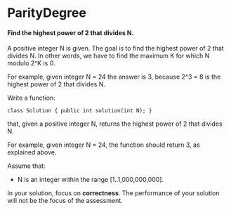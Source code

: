 # ParityDegree
#### Find the highest power of 2 that divides N. 

A positive integer N is given. The goal is to find the highest power of 2 that divides N. In other words, we have to find the maximum K for which N modulo 2^K is 0.

For example, given integer N = 24 the answer is 3, because 2^3 = 8 is the highest power of 2 that divides N.

Write a function:

    class Solution { public int solution(int N); }

that, given a positive integer N, returns the highest power of 2 that divides N.

For example, given integer N = 24, the function should return 3, as explained above.

Assume that:

* N is an integer within the range [1..1,000,000,000].

In your solution, focus on **correctness**. The performance of your solution will not be the focus of the assessment.

